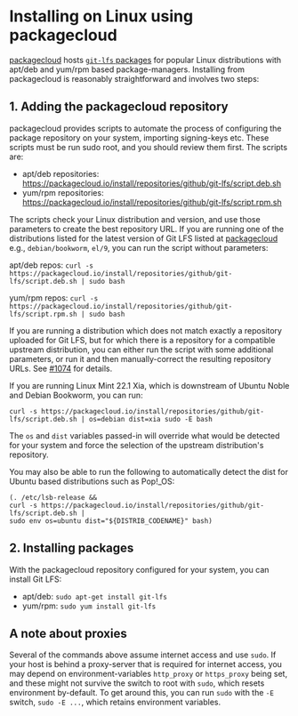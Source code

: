 # Installing on Linux using packagecloud

[packagecloud](https://packagecloud.io) hosts [`git-lfs` packages](https://packagecloud.io/github/git-lfs) for popular Linux distributions with apt/deb and yum/rpm based package-managers.  Installing from packagecloud is reasonably straightforward and involves two steps:

## 1. Adding the packagecloud repository

packagecloud provides scripts to automate the process of configuring the package repository on your system, importing signing-keys etc.  These scripts must be run sudo root, and you should review them first.  The scripts are:

* apt/deb repositories: https://packagecloud.io/install/repositories/github/git-lfs/script.deb.sh
* yum/rpm repositories: https://packagecloud.io/install/repositories/github/git-lfs/script.rpm.sh

The scripts check your Linux distribution and version, and use those parameters to create the best repository URL.  If you are running one of the distributions listed for the latest version of Git LFS listed at [packagecloud](https://packagecloud.io/github/git-lfs) e.g., `debian/bookworm`, `el/9`, you can run the script without parameters:

apt/deb repos:
`curl -s https://packagecloud.io/install/repositories/github/git-lfs/script.deb.sh | sudo bash`

yum/rpm repos:
`curl -s https://packagecloud.io/install/repositories/github/git-lfs/script.rpm.sh | sudo bash`

If you are running a distribution which does not match exactly a repository uploaded for Git LFS, but for which there is a repository for a compatible upstream distribution, you can either run the script with some additional parameters, or run it and then manually-correct the resulting repository URLs.  See [#1074](https://github.com/git-lfs/git-lfs/issues/1074) for details.

If you are running Linux Mint 22.1 Xia, which is downstream of Ubuntu Noble and Debian Bookworm, you can run:

`curl -s https://packagecloud.io/install/repositories/github/git-lfs/script.deb.sh | os=debian dist=xia sudo -E bash`

The `os` and `dist` variables passed-in will override what would be detected for your system and force the selection of the upstream distribution's repository.

You may also be able to run the following to automatically detect the dist for Ubuntu based distributions such as Pop!_OS:
```
(. /etc/lsb-release &&
curl -s https://packagecloud.io/install/repositories/github/git-lfs/script.deb.sh |
sudo env os=ubuntu dist="${DISTRIB_CODENAME}" bash)
```

## 2. Installing packages

With the packagecloud repository configured for your system, you can install Git LFS:

* apt/deb: `sudo apt-get install git-lfs`
* yum/rpm: `sudo yum install git-lfs`

## A note about proxies

Several of the commands above assume internet access and use `sudo`. If your host is behind a proxy-server that is required for internet access, you may depend on environment-variables `http_proxy` or `https_proxy` being set, and these might not survive the switch to root with `sudo`, which resets environment by-default.  To get around this, you can run `sudo` with the `-E` switch, `sudo -E ...`, which retains environment variables.
